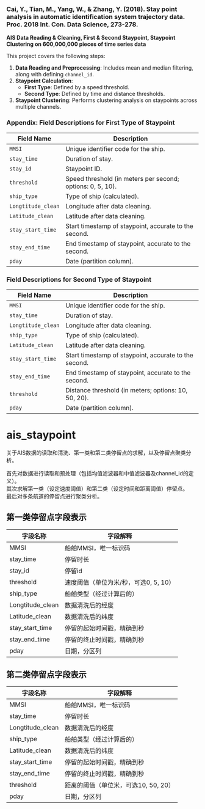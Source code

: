### Cai, Y., Tian, M., Yang, W., & Zhang, Y. (2018). Stay point analysis in automatic identification system trajectory data. Proc. 2018 Int. Con. Data Science, 273-278.

**AIS Data Reading & Cleaning, First & Second Staypoint, Staypoint Clustering on 600,000,000 pieces of time series data**

This project covers the following steps:

1. **Data Reading and Preprocessing**: Includes mean and median filtering, along with defining `channel_id`.
2. **Staypoint Calculation**:
   - **First Type**: Defined by a speed threshold.
   - **Second Type**: Defined by time and distance thresholds.
3. **Staypoint Clustering**: Performs clustering analysis on staypoints across multiple channels.

### Appendix: Field Descriptions for First Type of Staypoint
| Field Name        | Description                                           |
|-------------------|-------------------------------------------------------|
| `MMSI`            | Unique identifier code for the ship.                  |
| `stay_time`       | Duration of stay.                                     |
| `stay_id`         | Staypoint ID.                                         |
| `threshold`       | Speed threshold (in meters per second; options: 0, 5, 10). |
| `ship_type`       | Type of ship (calculated).                            |
| `Longtitude_clean`| Longitude after data cleaning.                        |
| `Latitude_clean`  | Latitude after data cleaning.                         |
| `stay_start_time` | Start timestamp of staypoint, accurate to the second. |
| `stay_end_time`   | End timestamp of staypoint, accurate to the second.   |
| `pday`            | Date (partition column).                              |

### Field Descriptions for Second Type of Staypoint
| Field Name        | Description                                           |
|-------------------|-------------------------------------------------------|
| `MMSI`            | Unique identifier code for the ship.                  |
| `stay_time`       | Duration of stay.                                     |
| `Longtitude_clean`| Longitude after data cleaning.                        |
| `ship_type`       | Type of ship (calculated).                            |
| `Latitude_clean`  | Latitude after data cleaning.                         |
| `stay_start_time` | Start timestamp of staypoint, accurate to the second. |
| `stay_end_time`   | End timestamp of staypoint, accurate to the second.   |
| `threshold`       | Distance threshold (in meters; options: 10, 50, 20).  |
| `pday`            | Date (partition column).                              |

# ais_staypoint
关于AIS数据的读取和清洗、第一类和第二类停留点的求解，以及停留点聚类分析。

首先对数据进行读取和预处理（包括均值滤波器和中值滤波器及channel_id的定义）。  
其次求解第一类（设定速度阈值）和第二类（设定时间和距离阈值）停留点。  
最后对多条航道的停留点进行聚类分析。

## 第一类停留点字段表示

| 字段名称          | 字段解释                     |
| ---------------- | --------------------------- |
| MMSI             | 船舶MMSI，唯一标识码          |
| stay_time        | 停留时长                     |
| stay_id          | 停留id                       |
| threshold        | 速度阈值（单位为米/秒，可选0, 5, 10）|
| ship_type        | 船舶类型（经过计算后的）       |
| Longtitude_clean | 数据清洗后的经度              |
| Latitude_clean   | 数据清洗后的纬度              |
| stay_start_time  | 停留的起始时间戳，精确到秒     |
| stay_end_time    | 停留的终止时间戳，精确到秒     |
| pday             | 日期，分区列                  |

## 第二类停留点字段表示

| 字段名称          | 字段解释                     |
| ---------------- | --------------------------- |
| MMSI             | 船舶MMSI，唯一标识码          |
| stay_time        | 停留时长                     |
| Longtitude_clean | 数据清洗后的经度              |
| ship_type        | 船舶类型（经过计算后的）       |
| Latitude_clean   | 数据清洗后的纬度              |
| stay_start_time  | 停留的起始时间戳，精确到秒     |
| stay_end_time    | 停留的终止时间戳，精确到秒     |
| threshold        | 距离的阈值（单位米，可选10, 50, 20）|
| pday             | 日期，分区列                  |

